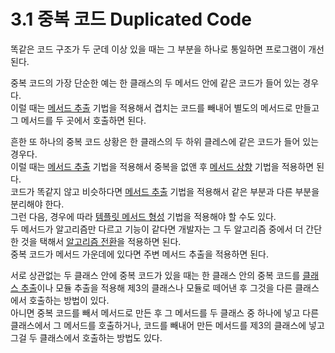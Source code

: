 # 3.1 중복 코드 Duplicated Code

똑같은 코드 구조가 두 군데 이상 있을 때는 그 부분을 하나로 통일하면 프로그램이 개선된다.

중복 코드의 가장 단순한 예는 한 클래스의 두 메서드 안에 같은 코드가 들어 있는 경우다.  
이럴 때는 [메서드 추출](../CHAPTER%2006%20메서드%20정리/6.1.md) 기법을 적용해서 겹치는 코드를 빼내어 별도의 메서드로 만들고 그 메서드를 두 곳에서 호출하면 된다.

흔한 또 하나의 중복 코드 상황은 한 클래스의 두 하위 클레스에 같은 코드가 들어 있는 경우다.  
이럴 때는 [메서드 추출](../CHAPTER%2006%20메서드%20정리/6.1.md) 기법을 적용해서 중복을 없앤 후 [메서드 상향](../CHAPTER%2011%20일반화%20처리/11.2.md) 기법을 적용하면 된다.  
코드가 똑같지 않고 비슷하다면 [메서드 추출](../CHAPTER%2006%20메서드%20정리/6.1.md) 기법을 적용해서 같은 부분과 다른 부분을 분리해야 한다.  
그런 다음, 경우에 따라 [템플릿 메서드 형성](../CHAPTER%2011%20일반화%20처리/11.10.md) 기법을 적용해야 할 수도 있다.  
두 메서드가 알고리즘만 다르고 기능이 같다면 개발자는 그 두 알고리즘 중에서 더 간단한 것을 택해서 [알고리즘 전환](../CHAPTER%2006%20메서드%20정리/6.9.md)을 적용하면 된다.  
중복 코드가 메서드 가운데에 있다면 주변 메서드 추출을 적용하면 된다.

서로 상관없는 두 클래스 안에 중복 코드가 있을 때는 한 클래스 안의 중복 코드를 [클래스 추출](../CHAPTER%2007%20객체%20간의%20기능%20이동/7.3.md)이나 모듈 추출을 적용해 제3의 클래스나 모듈로 떼어낸 후 그것을 다른 클래스에서 호출하는 방법이 있다.  
아니면 중복 코드를 빼서 메서드로 만든 후 그 메서드를 두 클래스 중 하나에 넣고 다른 클래스에서 그 메서드를 호출하거나, 코드를 빼내어 만든 메서드를 제3의 클래스에 넣고 그걸 두 클래스에서 호출하는 방법도 있다.
